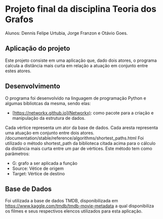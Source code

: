 # Projeto final da disciplina Teoria dos Grafos

Alunos: Dennis Felipe Urtubia, Jorge Franzon e Otávio Goes.

## Aplicação do projeto

Este projeto consiste em uma aplicação que, dado dois atores, o programa calcula a distância mais curta em relação a atuação em conjunto entre estes atores.

## Desenvolvimento

O programa foi desenvolvido na linguagem de programação Python e algumas bibliotcas da mesma, sendo elas:

- [https://networkx.github.io](Networkx): como pacote para a criação e manipulação da estrutura de dados.

Cada vértice representa um ator da base de dados. Cada aresta representa uma atuação em conjunto entre dois atores.
/documentation/stable/reference/algorithms/shortest_paths.html
Foi utilizado o método shortest_path da biblioteca citada acima para o cálculo da distância mais curta entre um par de vértices. Este método tem como parâmetros:

- G: grafo a ser aplicada a função
- Source: Vétice de origem
- Target: Vértice de destino

## Base de Dados

Foi utilizada a base de dados TMDB, disponibilizada em https://www.kaggle.com/tmdb/tmdb-movie-metadata a qual disponibiliza os filmes e seus respectivos elencos utilizados para esta aplicação.
